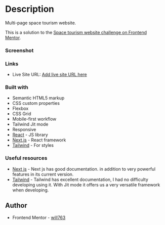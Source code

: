 # Description

Multi-page space tourism website.

This is a solution to the [Space tourism website challenge on Frontend Mentor](https://www.frontendmentor.io/challenges/space-tourism-multipage-website-gRWj1URZ3).

### Screenshot






### Links

- Live Site URL: [Add live site URL here](https://your-live-site-url.com)

### Built with

- Semantic HTML5 markup
- CSS custom properties
- Flexbox
- CSS Grid
- Mobile-first workflow
- Tailwind Jit mode
- Responsive
- [React](https://reactjs.org/) - JS library
- [Next.js](https://nextjs.org/) - React framework
- [Tailwind](https://tailwindcss.com/) - For styles

### Useful resources

- [Next js](https://www.example.com) - Next js has good documentation. in addition to very powerful features in its current version.
- [Tailwind](https://tailwindcss.com/docs/installation) - Tailwind has excellent documentation, I had no difficulty developing using it. With Jit mode it offers us a very versatile framework when developing.



## Author

- Frontend Mentor - [will763](https://www.frontendmentor.io/profile/will763)